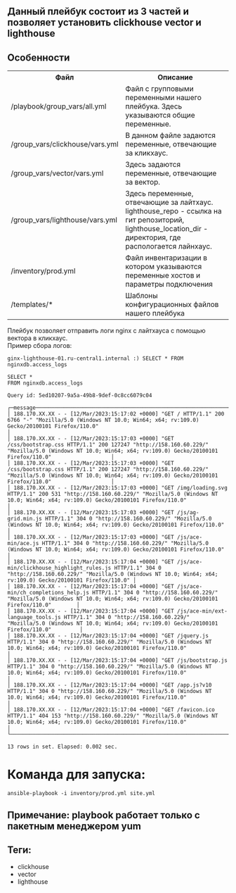 ## Данный плейбук состоит из 3 частей и позволяет установить clickhouse  vector и lighthouse

## Особенности
<table>
	<tr>
	    <th>Файл</th>
	    <th>Описание</th>
	</tr >
	<tr >
	    <td>/playbook/group_vars/all.yml</td>
	    <td>Файл с групповыми переменными нашего плейбука. Здесь указываются общие переменные. </td>
	</tr>
	<tr>
	    <td>/group_vars/clickhouse/vars.yml</td>
	    <td>В данном файле задаются переменные, отвечающие за кликхаус. </td>
	</tr>
  	<tr >
	    <td>/group_vars/vector/vars.yml</td>
	    <td>Здесь задаются переменные, отвечающие за вектор. </td>
	</tr>
	<tr>
	    <td>/group_vars/lighthouse/vars.yml </td>
	    <td>Здесь переменные, отвечающие за лайтхаус. lighthouse_repo - ссылка на гит репозиторий, lighthouse_location_dir - директория, где распологается лайнхаус.  </td>
 	<tr>
	    <td>/inventory/prod.yml</td>
	    <td>Файл инвентаризации в котором указываются переменные хостов и параметры подключения  </td>
	</tr>
 	<tr>
	    <td>/templates/*</td>
	    <td>Шаблоны конфигурационных файлов нашего плейбука </td>
	</tr>
</table>


Плейбук позволяет отправить логи nginx c лайтхауса с помощью вектора в кликхаус.  
Пример сбора логов:  
```
ginx-lighthouse-01.ru-central1.internal :) SELECT * FROM nginxdb.access_logs

SELECT *
FROM nginxdb.access_logs

Query id: 5ed10207-9a5a-49b8-9def-0c8cc6079c04

┌─message────────────────────────────────────────────────────────────────────────────────────────────────────────────────────────────────────────────────────────────────────────────────────────────────────────────────────┐
│ 188.170.XX.XX - - [12/Mar/2023:15:17:02 +0000] "GET / HTTP/1.1" 200 6766 "-" "Mozilla/5.0 (Windows NT 10.0; Win64; x64; rv:109.0) Gecko/20100101 Firefox/110.0"                                                           │
│ 188.170.XX.XX - - [12/Mar/2023:15:17:03 +0000] "GET /css/bootstrap.css HTTP/1.1" 200 127247 "http://158.160.60.229/" "Mozilla/5.0 (Windows NT 10.0; Win64; x64; rv:109.0) Gecko/20100101 Firefox/110.0"                   │
│ 188.170.XX.XX - - [12/Mar/2023:15:17:03 +0000] "GET /css/bootstrap.css HTTP/1.1" 200 127247 "http://158.160.60.229/" "Mozilla/5.0 (Windows NT 10.0; Win64; x64; rv:109.0) Gecko/20100101 Firefox/110.0"                   │
│ 188.170.XX.XX - - [12/Mar/2023:15:17:03 +0000] "GET /img/loading.svg HTTP/1.1" 200 531 "http://158.160.60.229/" "Mozilla/5.0 (Windows NT 10.0; Win64; x64; rv:109.0) Gecko/20100101 Firefox/110.0"                        │
│ 188.170.XX.XX - - [12/Mar/2023:15:17:03 +0000] "GET /js/ag-grid.min.js HTTP/1.1" 304 0 "http://158.160.60.229/" "Mozilla/5.0 (Windows NT 10.0; Win64; x64; rv:109.0) Gecko/20100101 Firefox/110.0"                        │
│ 188.170.XX.XX - - [12/Mar/2023:15:17:03 +0000] "GET /js/ace-min/ace.js HTTP/1.1" 304 0 "http://158.160.60.229/" "Mozilla/5.0 (Windows NT 10.0; Win64; x64; rv:109.0) Gecko/20100101 Firefox/110.0"                        │
│ 188.170.XX.XX - - [12/Mar/2023:15:17:04 +0000] "GET /js/ace-min/clickhouse_highlight_rules.js HTTP/1.1" 304 0 "http://158.160.60.229/" "Mozilla/5.0 (Windows NT 10.0; Win64; x64; rv:109.0) Gecko/20100101 Firefox/110.0" │
│ 188.170.XX.XX - - [12/Mar/2023:15:17:04 +0000] "GET /js/ace-min/ch_completions_help.js HTTP/1.1" 304 0 "http://158.160.60.229/" "Mozilla/5.0 (Windows NT 10.0; Win64; x64; rv:109.0) Gecko/20100101 Firefox/110.0"        │
│ 188.170.XX.XX - - [12/Mar/2023:15:17:04 +0000] "GET /js/ace-min/ext-language_tools.js HTTP/1.1" 304 0 "http://158.160.60.229/" "Mozilla/5.0 (Windows NT 10.0; Win64; x64; rv:109.0) Gecko/20100101 Firefox/110.0"         │
│ 188.170.XX.XX - - [12/Mar/2023:15:17:04 +0000] "GET /jquery.js HTTP/1.1" 304 0 "http://158.160.60.229/" "Mozilla/5.0 (Windows NT 10.0; Win64; x64; rv:109.0) Gecko/20100101 Firefox/110.0"                                │
│ 188.170.XX.XX - - [12/Mar/2023:15:17:04 +0000] "GET /js/bootstrap.js HTTP/1.1" 304 0 "http://158.160.60.229/" "Mozilla/5.0 (Windows NT 10.0; Win64; x64; rv:109.0) Gecko/20100101 Firefox/110.0"                          │
│ 188.170.XX.XX - - [12/Mar/2023:15:17:04 +0000] "GET /app.js?v10 HTTP/1.1" 304 0 "http://158.160.60.229/" "Mozilla/5.0 (Windows NT 10.0; Win64; x64; rv:109.0) Gecko/20100101 Firefox/110.0"                               │
│ 188.170.XX.XX - - [12/Mar/2023:15:17:04 +0000] "GET /favicon.ico HTTP/1.1" 404 153 "http://158.160.60.229/" "Mozilla/5.0 (Windows NT 10.0; Win64; x64; rv:109.0) Gecko/20100101 Firefox/110.0"                            │
└────────────────────────────────────────────────────────────────────────────────────────────────────────────────────────────────────────────────────────────────────────────────────────────────────────────────────────────┘

13 rows in set. Elapsed: 0.002 sec.

```
# Команда для запуска:  
```
ansible-playbook -i inventory/prod.yml site.yml
```

## Примечание: playbook работает только с пакетным менеджером yum  

## Теги:  
- clickhouse  
- vector  
- lighthouse  

